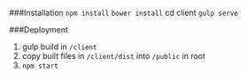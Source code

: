 ###Installation
`npm install`
`bower install`
cd client `gulp serve`

###Deployment
1. gulp build in `/client`
2. copy built files in `/client/dist` into `/public` in root
3. `npm start`
